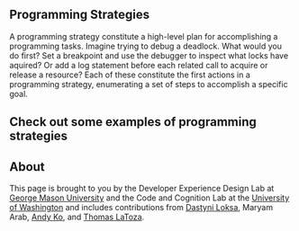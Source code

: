 ## Programming Strategies

A programming strategy constitute a high-level plan for accomplishing a programming tasks. Imagine trying to debug a deadlock. What would you do first? Set a breakpoint and use the debugger to inspect what locks have aquired? Or add a log statement before each related call to acquire or release a resource? Each of these constitute the first actions in a programming strategy, enumerating a set of steps to accomplish a specific goal. 

## Check out some examples of programming strategies 

## About

This page is brought to you by the Developer Experience Design Lab at [George Mason University](https://www2.gmu.edu/) and the Code and Cognition Lab at the [University of Washington](https://www.washington.edu/) and includes contributions from [Dastyni Loksa](http://students.washington.edu/dloksa/), Maryam Arab, [Andy Ko](http://faculty.washington.edu/ajko/), and [Thomas LaToza](https://cs.gmu.edu/~tlatoza/).
